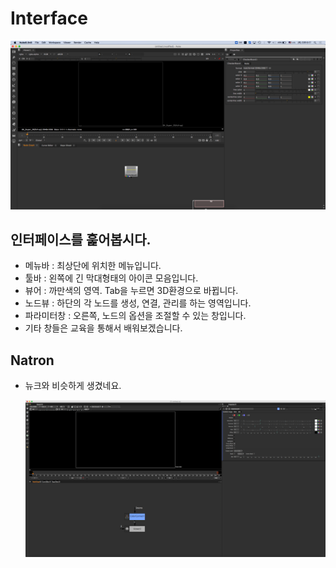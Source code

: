 # Interface

![](../../.gitbook/assets/nuke_interface.png)

## 인터페이스를 훑어봅시다.

* 메뉴바 : 최상단에 위치한 메뉴입니다.
* 툴바 : 왼쪽에 긴 막대형태의 아이콘 모음입니다.
* 뷰어 : 까만색의 영역. Tab을 누르면 3D환경으로 바뀝니다.
* 노드뷰 : 하단의 각 노드를 생성, 연결, 관리를 하는 영역입니다.
* 파라미터창 : 오른쪽, 노드의 옵션을 조절할 수 있는 창입니다.
* 기타 창들은 교육을 통해서 배워보겠습니다.

## Natron

* 뉴크와 비슷하게 생겼네요.

  ![](../../.gitbook/assets/natron_interface.png)


